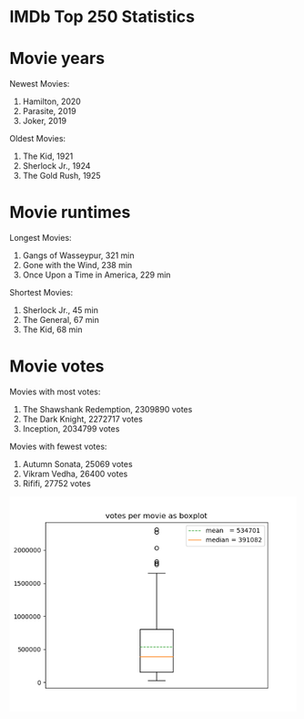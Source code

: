 
IMDb Top 250 Statistics
=======================

# Movie years


Newest Movies:
1. Hamilton, 2020
2. Parasite, 2019
3. Joker, 2019


Oldest Movies:
1. The Kid, 1921
2. Sherlock Jr., 1924
3. The Gold Rush, 1925

# Movie runtimes


Longest Movies:
1. Gangs of Wasseypur, 321 min
2. Gone with the Wind, 238 min
3. Once Upon a Time in America, 229 min


Shortest Movies:
1. Sherlock Jr., 45 min
2. The General, 67 min
3. The Kid, 68 min

# Movie votes


Movies with most votes:
1. The Shawshank Redemption, 2309890 votes
2. The Dark Knight, 2272717 votes
3. Inception, 2034799 votes


Movies with fewest votes:
1. Autumn Sonata, 25069 votes
2. Vikram Vedha, 26400 votes
3. Rififi, 27752 votes
  
![Votes as boxplot](./figs/votes_boxplot.png)